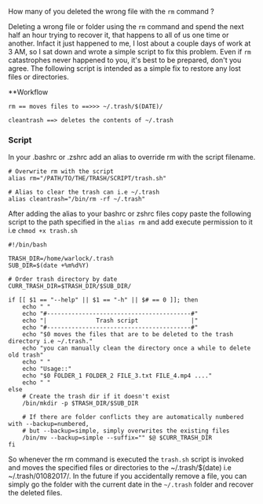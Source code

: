 
How many of you deleted the wrong file with the `rm` command ?

Deleting a wrong file or folder using the `rm` command and spend the next half an hour trying to recover it, that happens to all of us one time or another. Infact it just happened to me, I lost about a couple days of work at 3 AM, so I sat down and wrote a simple script to fix this problem. Even if `rm` catastrophes never happened to you, it's best to be prepared, don't you agree. The following script is intended as a simple fix to restore any lost files or directories.

**Workflow

    rm == moves files to ==>>> ~/.trash/$(DATE)/

    cleantrash ==> deletes the contents of ~/.trash

### Script

In your .bashrc or .zshrc add an alias to override rm with the script filename.

    # Overwrite rm with the script
    alias rm="/PATH/TO/THE/TRASH/SCRIPT/trash.sh"

    # Alias to clear the trash can i.e ~/.trash
    alias cleantrash="/bin/rm -rf ~/.trash"

After adding the alias to your bashrc or zshrc files copy paste the following script to the path specified in the `alias rm` and add execute permission to it i.e `chmod +x trash.sh`

    #!/bin/bash

    TRASH_DIR=/home/warlock/.trash
    SUB_DIR=$(date +%m%d%Y)

    # Order trash directory by date
    CURR_TRASH_DIR=$TRASH_DIR/$SUB_DIR/

    if [[ $1 == "--help" || $1 == "-h" || $# == 0 ]]; then
        echo " "
        echo "#-----------------------------------------#"
        echo "|              Trash script               |"
        echo "#-----------------------------------------#"
        echo "$0 moves the files that are to be deleted to the trash directory i.e ~/.trash."
        echo "you can manually clean the directory once a while to delete old trash"
        echo " "
        echo "Usage::"
        echo "$0 FOLDER_1 FOLDER_2 FILE_3.txt FILE_4.mp4 ...."
        echo " "
    else
        # Create the trash dir if it doesn't exist
        /bin/mkdir -p $TRASH_DIR/$SUB_DIR

        # If there are folder conflicts they are automatically numbered with --backup=numbered,
        # but --backup=simple, simply overwrites the existing files
        /bin/mv --backup=simple --suffix="" $@ $CURR_TRASH_DIR
    fi


So whenever the rm command is executed the `trash.sh` script is invoked and moves the specified files or directories to the ~/.trash/$(date) i.e ~/.trash/01082017/. In the future if you accidentally remove a file, you can simply go the folder with the current date in the `~/.trash` folder and recover the deleted files.

